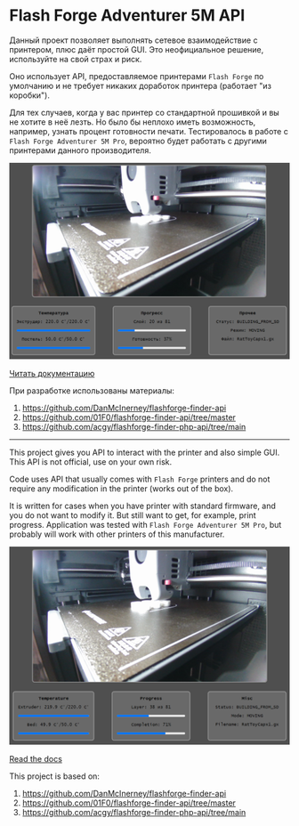 # Flash Forge Adventurer 5M API

Данный проект позволяет выполнять сетевое взаимодействие с принтером, плюс даёт
простой GUI. Это неофициальное решение, используйте на свой страх и риск.

Оно использует API, предоставляемое принтерами `Flash Forge` по умолчанию и не
требует никаких доработок принтера (работает "из коробки").

Для тех случаев, когда у вас принтер со стандартной прошивкой и вы
не хотите в неё лезть. Но было бы неплохо иметь возможность, например, узнать
процент готовности печати. Тестировалось в работе
с `Flash Forge Adventurer 5M Pro`, вероятно будет работать с другими принтерами
данного производителя.

![interface](./doc/interface_ru.png)

[Читать документацию](./doc/ru.md)

При разработке использованы материалы:

1. https://github.com/DanMcInerney/flashforge-finder-api
2. https://github.com/01F0/flashforge-finder-api/tree/master
3. https://github.com/acgy/flashforge-finder-php-api/tree/main

---

This project gives you API to interact with the printer and also simple GUI.
This API is not official, use on your own risk.

Code uses API that usually comes with `Flash Forge` printers and do not require
any modification in the printer (works out of the box).

It is written for cases when you have printer with standard firmware, and you
do not want to modify it. But still want to get, for example, print progress.
Application was tested with  `Flash Forge Adventurer 5M Pro`, but probably will
work with other printers of this manufacturer.

![interface](./doc/interface_en.png)

[Read the docs](./doc/en.md)

This project is based on:

1. https://github.com/DanMcInerney/flashforge-finder-api
2. https://github.com/01F0/flashforge-finder-api/tree/master
3. https://github.com/acgy/flashforge-finder-php-api/tree/main
